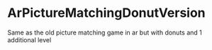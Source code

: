 # ArPictureMatchingDonutVersion
 Same as the old picture matching game in ar but with donuts and 1 additional level
